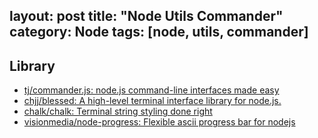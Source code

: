 layout: post
title: "Node Utils Commander"
category: Node
tags: [node, utils, commander]
---

## Library

- [tj/commander.js: node.js command-line interfaces made easy](https://github.com/tj/commander.js)
- [chjj/blessed: A high-level terminal interface library for node.js.](https://github.com/chjj/blessed)
- [chalk/chalk: Terminal string styling done right](https://github.com/chalk/chalk)
- [visionmedia/node-progress: Flexible ascii progress bar for nodejs](https://github.com/visionmedia/node-progress)
